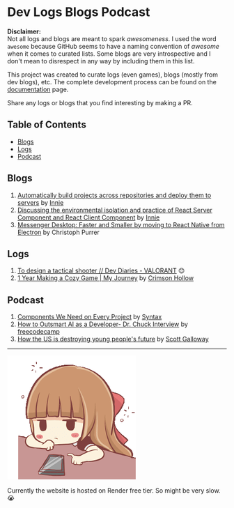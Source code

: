 # Dev Logs Blogs Podcast

**Disclaimer:**  
Not all logs and blogs are meant to spark _awesomeness_. I used the word `awesome` because GitHub seems to have a naming convention of _awesome_ when it comes to curated lists. Some blogs are very introspective and I don't mean to disrespect in any way by including them in this list.

This project was created to curate logs (even games), blogs (mostly from dev blogs), etc. The complete development process can be found on the [documentation](https://github.com/EledenGreen/awesome-dev-logs-and-blogs/blob/main/documentation.md) page.

Share any logs or blogs that you find interesting by making a PR.

## Table of Contents

- [Blogs](#blogs)
- [Logs](#logs)
- [Podcast](#podcast)

## Blogs

1. [Automatically build projects across repositories and deploy them to servers](https://innei.in/posts/tech/automatically-build-projects-across-repositories-and-deploy-to-servers) by [Innie](https://github.com/Innei)
2. [Discussing the environmental isolation and practice of React Server Component and React Client Component](https://innei.in/posts/tech/exploring-environment-isolation-and-practice-of-react-server-component-and-react-client-component) by [Innie](https://github.com/Innei)
3. [Messenger Desktop: Faster and Smaller by moving to React Native from Electron](https://developers.facebook.com/blog/post/2023/05/17/messenger-desktop-faster-and-smaller-by-moving-to-react-native-from-electron/) by Christoph Purrer

## Logs

1. [To design a tactical shooter // Dev Diaries - VALORANT](https://www.youtube.com/watch?v=xu6g1uADlGg) 😊
2. [1 Year Making a Cozy Game | My Journey](https://www.youtube.com/watch?v=PpU-dKFCmnQ) by [Crimson Hollow](https://www.crimsonhollowgame.com/)

## Podcast

1. [Components We Need on Every Project](https://syntax.fm/775) by [Syntax](https://syntax.fm/)
2. [How to Outsmart AI as a Developer- Dr. Chuck Interview](https://open.spotify.com/episode/7EZV9IofaSm9w6ViupHUBy?si=8b170d3c5dc04760) by [freecodecamp](https://open.spotify.com/show/7CpuEnbCLIXwI6LEcbBOYP?si=b211826fdd074030)
3. [How the US is destroying young people's future](https://open.spotify.com/episode/4KhbGrBOw412ItbJWYm1Iy?si=VHS9hCwGRV2r6ryr58DBcw) by [Scott Galloway](https://en.wikipedia.org/wiki/Scott_Galloway_(professor))

<hr/>
<p>
  <img src="./assets/centilia-waiting.gif" alt="centilia-waiting" />
</p>
<p>
  Currently the website is hosted on Render free tier. So might be very slow. 😭
</p>
